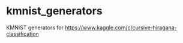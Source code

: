 # kmnist_generators

KMNIST generators for https://www.kaggle.com/c/cursive-hiragana-classification
